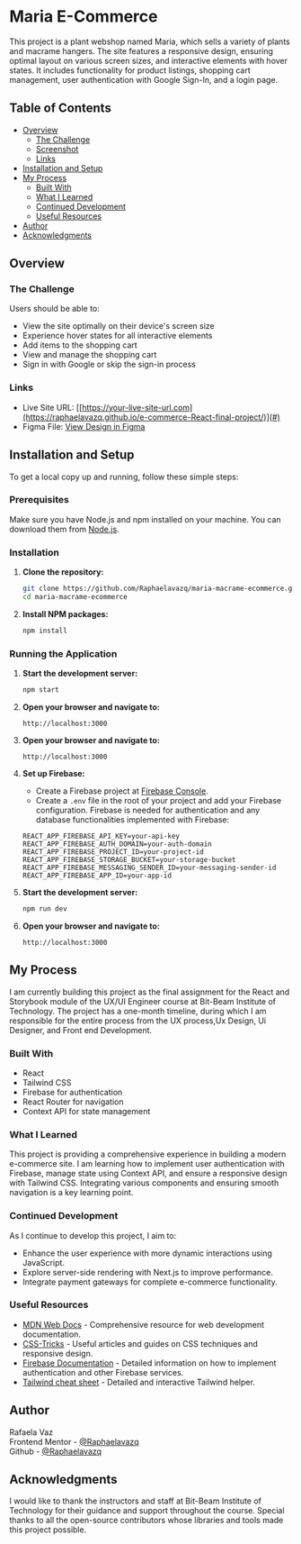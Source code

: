 # Maria  E-Commerce

This project is a plant webshop named Maria, which sells a variety of plants and macrame hangers. The site features a responsive design, ensuring optimal layout on various screen sizes, and interactive elements with hover states. It includes functionality for product listings, shopping cart management, user authentication with Google Sign-In, and a login page.

## Table of Contents

- [Overview](#overview)
  - [The Challenge](#the-challenge)
  - [Screenshot](#screenshot)
  - [Links](#links)
- [Installation and Setup](#installation-and-setup)
- [My Process](#my-process)
  - [Built With](#built-with)
  - [What I Learned](#what-i-learned)
  - [Continued Development](#continued-development)
  - [Useful Resources](#useful-resources)
- [Author](#author)
- [Acknowledgments](#acknowledgments)

## Overview

### The Challenge

Users should be able to:

- View the site optimally on their device's screen size
- Experience hover states for all interactive elements
- Add items to the shopping cart
- View and manage the shopping cart
- Sign in with Google or skip the sign-in process


### Links

- Live Site URL: [[https://your-live-site-url.com](https://raphaelavazq.github.io/e-commerce-React-final-project/)](#)
- Figma File: [View Design in Figma]((https://www.figma.com/design/zp6efoo0pcCU0wmPOrz7NT/MARIA-MACRAME?t=5WYDEW0RA4n4K1N9-1))

## Installation and Setup

To get a local copy up and running, follow these simple steps:

### Prerequisites

Make sure you have Node.js and npm installed on your machine. You can download them from [Node.js](https://nodejs.org/).

### Installation

1. **Clone the repository:**

    ~~~sh
    git clone https://github.com/Raphaelavazq/maria-macrame-ecommerce.git
    cd maria-macrame-ecommerce
    ~~~

2. **Install NPM packages:**

    ~~~sh
    npm install
    ~~~

### Running the Application

1. **Start the development server:**

    ~~~sh
    npm start
    ~~~
    
2. **Open your browser and navigate to:**

    ```
    http://localhost:3000
    ```
3. **Open your browser and navigate to:**

    ```
    http://localhost:3000
    ```
4. **Set up Firebase:**

    - Create a Firebase project at [Firebase Console](https://console.firebase.google.com/).
    - Create a `.env` file in the root of your project and add your Firebase configuration. Firebase is needed for authentication and any database functionalities implemented with Firebase:

    ~~~env
    REACT_APP_FIREBASE_API_KEY=your-api-key
    REACT_APP_FIREBASE_AUTH_DOMAIN=your-auth-domain
    REACT_APP_FIREBASE_PROJECT_ID=your-project-id
    REACT_APP_FIREBASE_STORAGE_BUCKET=your-storage-bucket
    REACT_APP_FIREBASE_MESSAGING_SENDER_ID=your-messaging-sender-id
    REACT_APP_FIREBASE_APP_ID=your-app-id
    ~~~

5. **Start the development server:**

    ~~~sh
    npm run dev
    ~~~

6. **Open your browser and navigate to:**

    ```
    http://localhost:3000
    ```

## My Process

I am currently building this project as the final assignment for the React and Storybook module of the UX/UI Engineer course at Bit-Beam Institute of Technology. The project has a one-month timeline, during which I am responsible for the entire process from the  UX process,Ux Design, Ui Designer, and Front end Development. 

### Built With

- React
- Tailwind CSS
- Firebase for authentication
- React Router for navigation
- Context API for state management

### What I Learned

This project is providing a comprehensive experience in building a modern e-commerce site. I am learning how to implement user authentication with Firebase, manage state using Context API, and ensure a responsive design with Tailwind CSS. Integrating various components and ensuring smooth navigation is a key learning point.

### Continued Development

As I continue to develop this project, I aim to:

- Enhance the user experience with more dynamic interactions using JavaScript.
- Explore server-side rendering with Next.js to improve performance.
- Integrate payment gateways for complete e-commerce functionality.

### Useful Resources

- [MDN Web Docs](https://developer.mozilla.org) - Comprehensive resource for web development documentation.
- [CSS-Tricks](https://css-tricks.com) - Useful articles and guides on CSS techniques and responsive design.
- [Firebase Documentation](https://firebase.google.com/docs) - Detailed information on how to implement authentication and other Firebase services.
- [Tailwind cheat sheet]([https://firebase.google.com/docs](https://nerdcave.com/tailwind-cheat-sheet)) - Detailed and interactive Tailwind helper.

## Author

Rafaela Vaz   
Frontend Mentor - [@Raphaelavazq](https://www.frontendmentor.io/profile/Raphaelavazq)  
Github - [@Raphaelavazq](https://github.com/Raphaelavazq)

## Acknowledgments

I would like to thank the instructors and staff at Bit-Beam Institute of Technology for their guidance and support throughout the course.
Special thanks to all the open-source contributors whose libraries and tools made this project possible.
